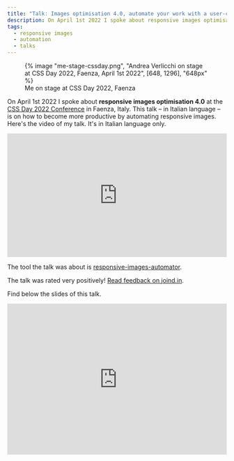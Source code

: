 ```yaml
---
title: "Talk: Images optimisation 4.0, automate your work with a user-centric approach - CSS Day 2022"
description: On April 1st 2022 I spoke about responsive images optimisation 4.0 at the CSS Day Conference 2022 in Faenza, Italy. This talk – in Italian language – is on how to become more productive by automating responsive images.
tags:
  - responsive images
  - automation
  - talks
---
```


<figure>
	{% image "me-stage-cssday.png", "Andrea Verlicchi on stage at CSS Day 2022, Faenza, April 1st 2022", [648, 1296], "648px" %}
  <figcaption>Me on stage at CSS Day 2022, Faenza</figcaption>
</figure>

On April 1st 2022 I spoke about **responsive images optimisation 4.0** at the [CSS Day 2022 Conference](https://2022.cssday.it) in Faenza, Italy. This talk – in Italian language – is on how to become more productive by automating responsive images. Here's the video of my talk. It's in Italian language only.

<iframe width="560" height="315" src="https://www.youtube.com/embed/8D4skk17BGI?si=lSA2B2PT_dEfXY-l" title="YouTube video player" frameborder="0" allow="accelerometer; autoplay; clipboard-write; encrypted-media; gyroscope; picture-in-picture; web-share" allowfullscreen style="width: 100%; height: auto; aspect-ratio: 16 / 9"></iframe>

The tool the talk was about is [responsive-images-automator](https://github.com/verlok/responsive-images-automator).

The talk was rated very positively! [Read feedback on joind.in](https://joind.in/event/cssday-2022/-ottimizzazione-immagini-40-a-data-driven--test-driven-approach).

Find below the slides of this talk.

<iframe loading="lazy" src="https://www.slideshare.net/slideshow/embed_code/key/f0UQZznjoJ5Yvs?hostedIn=slideshare&page=upload" width="100%" height="autp" frameborder="0" marginwidth="0" marginheight="0" scrolling="no" style="width: 100%; height: auto; aspect-ratio: 16 / 11"></iframe>
